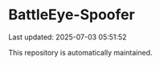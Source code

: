# BattleEye-Spoofer

Last updated: 2025-07-03 05:51:52

This repository is automatically maintained.
